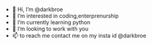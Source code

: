 - 👋 Hi, I’m @darkbroe
- 👀 I’m interested in coding,enterprenurship
- 🌱 I’m currently learning python
- 💞️ I’m looking to work with you  
- 📫 to reach me contact me on my insta id @darkbroe
